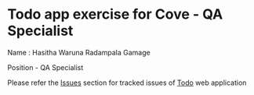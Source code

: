 # Todo app exercise for Cove - QA Specialist

Name : Hasitha Waruna Radampala Gamage

Position - QA Specialist

Please refer the [Issues](https://github.com/hasithawaruna/todo_app_exercise/issues) section for tracked issues of [Todo](https://qa-todo.vercel.app/) web application
